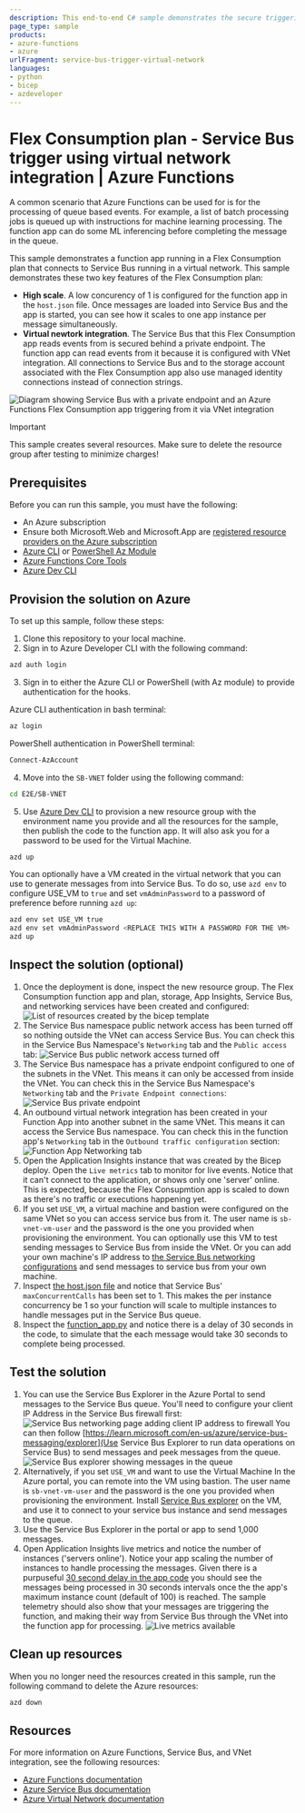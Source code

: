```yaml
---
description: This end-to-end C# sample demonstrates the secure triggering of a Flex Consumption plan app from a Storage Bus instance secured in a virtual network.
page_type: sample
products:
- azure-functions
- azure
urlFragment: service-bus-trigger-virtual-network
languages:
- python
- bicep
- azdeveloper
---
```


# Flex Consumption plan - Service Bus trigger using virtual network integration | Azure Functions

A common scenario that Azure Functions can be used for is for the processing of queue based events. For example, a list of batch processing jobs is queued up with instructions for machine learning processing. The function app can do some ML inferencing before completing the message in the queue.

This sample demonstrates a function app running in a Flex Consumption plan that connects to Service Bus running in a virtual network. This sample demonstrates these two key features of the Flex Consumption plan:

* **High scale**. A low concurency of 1 is configured for the function app in the `host.json` file. Once messages are loaded into Service Bus and the app is started, you can see how it scales to one app instance per message simultaneously.
* **Virtual newtork integration**. The Service Bus that this Flex Consumption app reads events from is secured behind a private endpoint. The function app can read events from it because it is configured with VNet integration. All connections to Service Bus and to the storage account associated with the Flex Consumption app also use managed identity connections instead of connection strings.

![Diagram showing Service Bus with a private endpoint and an Azure Functions Flex Consumption app triggering from it via VNet integration](./img/SB-VNET.png)

> [!IMPORTANT]
> This sample creates several resources. Make sure to delete the resource group after testing to minimize charges!

## Prerequisites

Before you can run this sample, you must have the following:

* An Azure subscription
* Ensure both Microsoft.Web and Microsoft.App are [registered resource providers on the Azure subscription](https://learn.microsoft.com/azure/azure-resource-manager/management/resource-providers-and-types#register-resource-provider)
* [Azure CLI](https://learn.microsoft.com/cli/azure/install-azure-cli) or [PowerShell Az Module](https://learn.microsoft.com/powershell/azure/new-azureps-module-az)
* [Azure Functions Core Tools](https://learn.microsoft.com/azure/azure-functions/functions-run-local?tabs=v4%2Clinux%2Ccsharp%2Cportal%2Cbash#install-the-azure-functions-core-tools)
* [Azure Dev CLI](https://learn.microsoft.com/azure/developer/azure-developer-cli/install-azd?tabs=winget-windows%2Cbrew-mac%2Cscript-linux&pivots=os-windows)

## Provision the solution on Azure

To set up this sample, follow these steps:

1. Clone this repository to your local machine.
2. Sign in to Azure Developer CLI with the following command:

  ```bash
  azd auth login
  ```

3. Sign in to either the Azure CLI or PowerShell (with Az module) to provide authentication for the hooks.

  Azure CLI authentication in bash terminal:
  
  ```bash
  az login
  ```

  PowerShell authentication in PowerShell terminal:

  ```powershell
  Connect-AzAccount
  ```

4. Move into the `SB-VNET` folder using the following command:

  ```bash
  cd E2E/SB-VNET
  ```

5. Use [Azure Dev CLI](https://learn.microsoft.com/azure/developer/azure-developer-cli/install-azd?tabs=winget-windows%2Cbrew-mac%2Cscript-linux&pivots=os-windows) to provision a new resource group with the environment name you provide and all the resources for the sample, then publish the code to the function app. It will also ask you for a password to be used for the Virtual Machine.

  ```bash
  azd up
  ```

You can optionally have a VM created in the virtual network that you can use to generate messages from into Service Bus. To do so, use `azd env` to configure USE_VM to `true` and set `vmAdminPassword` to a password of preference before running `azd up`:

```bash
azd env set USE_VM true
azd env set vmAdminPassword <REPLACE THIS WITH A PASSWORD FOR THE VM>
azd up
```

## Inspect the solution (optional)

1. Once the deployment is done, inspect the new resource group. The Flex Consumption function app and plan, storage, App Insights, Service Bus, and networking services have been created and configured:
![List of resources created by the bicep template](./img/resources.png)
1. The Service Bus namespace public network access has been turned off so nothing outside the VNet can access Service Bus. You can check this in the Service Bus  Namespace's `Networking` tab and the `Public access` tab:
![Service Bus public network access turned off](./img/sb-disabled-network-access.png)
1. The Service Bus namespace has a private endpoint configured to one of the subnets in the VNet. This means it can only be accessed from inside the VNet. You can check this in the Service Bus Namespace's `Networking` tab and the `Private Endpoint connections`:
![Service Bus private endpoint](./img/sb-private-endpoint.png)
1. An outbound virtual network integration has been created in your Function App into another subnet in the same VNet. This means it can access the Service Bus namespace. You can check this in the function app's `Networking` tab in the `Outbound traffic configuration` section:
![Function App Networking tab](./img/func-vnet.png)
1. Open the Application Insights instance that was created by the Bicep deploy. Open the `Live metrics` tab to monitor for live events. Notice that it can't connect to the application, or shows only one 'server' online. This is expected, because the Flex Consupmtion app is scaled to down as there's no traffic or executions happening yet.
1. If you set `USE_VM`, a virtual machine and bastion were configured on the same VNet so you can access service bus from it. The user name is `sb-vnet-vm-user` and the password is the one you provided when provisioning the environment. You can optionally use this VM to test sending messages to Service Bus from inside the VNet. Or you can add your own machine's IP address to [the Service Bus networking configurations](https://learn.microsoft.com/azure/service-bus-messaging/service-bus-ip-filtering) and send messages to service bus from your own machine.
1. Inspect [the host.json file](./src/host.json) and notice that Service Bus' `maxConcurrentCalls` has been set to 1. This makes the per instance concurrency be 1 so your function will scale to multiple instances to handle messages put in the Service Bus queue.
1. Inspect the [function_app.py](./src/function_app.py) and notice there is a delay of 30 seconds in the code, to simulate that the each message would take 30 seconds to complete being processed.

## Test the solution

1. You can use the Service Bus Explorer in the Azure Portal to send messages to the Service Bus queue. You'll need to configure your client IP Address in the Service Bus firewall first:
![Service Bus networking page adding client IP address to firewall](./img/sb-addclientip.png)
You can then follow [https://learn.microsoft.com/en-us/azure/service-bus-messaging/explorer](Use Service Bus Explorer to run data operations on Service Bus) to send messages and peek messages from the queue.
![Service Bus explorer showing messages in the queue](./img/sb-messages.png)
1. Alternatively, if you set `USE_VM` and want to use the Virtual Machine In the Azure portal, you can remote into the VM using bastion. The user name is `sb-vnet-vm-user` and the password is the one you provided when provisioning the environment. Install [Service Bus explorer](https://github.com/paolosalvatori/ServiceBusExplorer/releases) on the VM, and use it to connect to your service bus instance and send messages to the queue.
1. Use the Service Bus Explorer in the portal or app to send 1,000 messages.
1. Open Application Insights live metrics and notice the number of instances ('servers online'). Notice your app scaling the number of instances to handle processing the messages. Given there is a purpuseful [30 second delay in the app code](./src/function_app.py#L12) you should see the messages being processed in 30 seconds intervals once the the app's maximum instance count (default of 100) is reached. The sample telemetry should also show that your messages are triggering the function, and making their way from Service Bus through the VNet into the function app for processing.
![Live metrics available](./img/live-metrics.png)

## Clean up resources

When you no longer need the resources created in this sample, run the following command to delete the Azure resources:

```bash
azd down
```

## Resources

For more information on Azure Functions, Service Bus, and VNet integration, see the following resources:

* [Azure Functions documentation](https://docs.microsoft.com/azure/azure-functions/)
* [Azure Service Bus documentation](https://docs.microsoft.com/azure/service-bus/)
* [Azure Virtual Network documentation](https://docs.microsoft.com/azure/virtual-network/)
